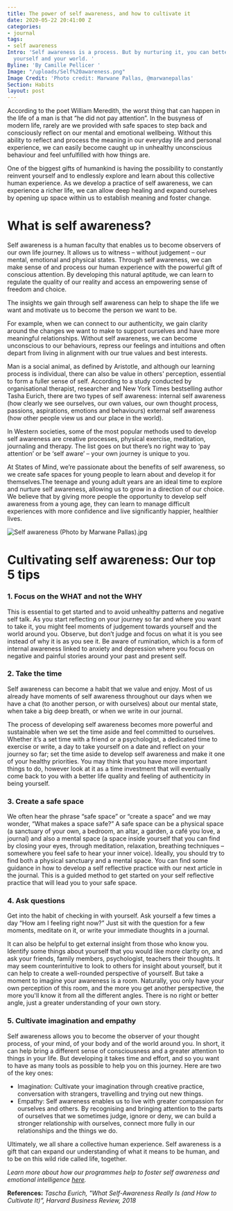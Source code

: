 ```yaml
---
title: The power of self awareness, and how to cultivate it
date: 2020-05-22 20:41:00 Z
categories:
- journal
tags:
- self awareness
Intro: 'Self awareness is a process. But by nurturing it, you can better understand
  yourself and your world. '
Byline: 'By Camille Pellicer '
Image: "/uploads/Self%20awareness.png"
Image Credit: 'Photo credit: Marwane Pallas, @marwanepallas'
Section: Habits
layout: post
---
```


According to the poet William Meredith, the worst thing that can happen in the life of a man is that “he did not pay attention”. In the busyness of modern life, rarely are we provided with safe spaces to step back and consciously reflect on our mental and emotional wellbeing. Without this ability to reflect and process the meaning in our everyday life and personal experience, we can easily become caught up in unhealthy unconscious behaviour and feel unfulfilled with how things are.

One of the biggest gifts of humankind is having the possibility to constantly reinvent yourself and to endlessly explore and learn about this collective human experience. As we develop a practice of self awareness, we can experience a richer life, we can allow deep healing and expand ourselves  by opening up space within us to establish meaning and foster change.

# What is self awareness?

Self awareness is a human faculty that enables us to become observers of our own life journey. It allows us to witness – without judgement – our mental, emotional and physical states. Through self awareness, we can make sense of and process our human experience with the powerful gift of conscious attention. By developing this natural aptitude, we can learn to regulate the quality of our reality and access an empowering sense of freedom and choice.

The insights we gain through self awareness can help to shape the life we want and motivate us to become the person we want to be.

For example, when we can connect to our authenticity, we gain clarity around the changes we want to make to support ourselves and have more meaningful relationships. Without self awareness, we can become unconscious to our behaviours, repress our feelings and intuitions and often depart from living in alignment with our true values and best interests.

Man is a social animal, as defined by Aristotle, and although our learning process is individual, there can also be value in others' perception, essential to form a fuller sense of self. According to a study conducted by organisational therapist, researcher and New York Times bestselling author Tasha Eurich, there are two types of self awareness:
internal self awareness (how clearly we see ourselves, our own values, our own thought process, passions, aspirations, emotions and behaviours)
external self awareness (how other people view us and our place in the world).

In Western societies, some of the most popular methods used to develop self awareness are creative processes, physical exercise, meditation, journaling and therapy. The list goes on but there’s no right way to ‘pay attention’ or be ‘self aware’ – your own journey is unique to you.

At States of Mind, we’re passionate about the benefits of self awareness, so we create safe spaces for young people to learn about and develop it for themselves.The teenage and young adult years are an ideal time to explore and nurture self awareness, allowing us to grow in a direction of our choice. We believe that by giving more people the opportunity to develop self awareness from a young age, they can learn to manage difficult experiences with more confidence and live significantly happier, healthier lives.

![Self awareness (Photo by Marwane Pallas).jpg](/uploads/Self%20awareness%20(Photo%20by%20Marwane%20Pallas).jpg)

# Cultivating self awareness: Our top 5 tips

### 1. Focus on the WHAT and not the WHY
This is essential to get started and to avoid unhealthy patterns and negative self talk. As you start reflecting on your journey so far and where you want to take it, you might feel moments of judgement towards yourself and the world around you. Observe, but don’t judge and focus on what it is you see instead of why it is as you see it. Be aware of rumination, which is a form of internal awareness linked to anxiety and depression where you focus on negative and painful stories around your past and present self.

### 2. Take the time
Self awareness can become a habit that we value and enjoy. Most of us already have moments of self awareness throughout our days when we have a chat (to another person, or with ourselves) about our mental state, when take a big deep breath, or when we write in our journal.

The process of developing self awareness becomes more powerful and sustainable when we set the time aside and feel committed to ourselves. Whether it’s a set time with a friend or a psychologist, a dedicated time to exercise or write, a day to take yourself on a date and reflect on your journey so far; set the time aside to develop self awareness and make it one of your healthy priorities. You may think that you have more important things to do, however look at it as a time investment that will eventually come back to you with a better life quality and feeling of authenticity in being yourself.

### 3. Create a safe space
We often hear the phrase “safe space” or “create a space” and we may wonder, “What makes a space safe?” A safe space can be a physical space (a sanctuary of your own, a bedroom, an altar, a garden, a café you love, a journal) and also a mental space (a space inside yourself that you can find by closing your eyes, through meditation, relaxation, breathing techniques – somewhere you feel safe to hear your inner voice). Ideally, you should try to find both a physical sanctuary and a mental space. You can find some guidance in how to develop a self reflective practice with our next article in the journal. This is a guided method to get started on your self reflective practice that will lead you to your safe space.

### 4. Ask questions
Get into the habit of checking in with yourself. Ask yourself a few times a day “How am I feeling right now?” Just sit with the question for a few moments, meditate on it, or write your immediate thoughts in a journal.

It can also be helpful to get external insight from those who know you. Identify some things about yourself that you would like more clarity on, and ask your friends, family members, psychologist, teachers their thoughts. It may seem counterintuitive to look to others for insight about yourself, but it can help to create a well-rounded perspective of yourself. But take a moment to imagine your awareness is a room. Naturally, you only have your own perception of this room, and the more you get another perspective, the more you'll know it from all the different angles. There is no right or better angle, just a greater understanding of your own story.

### 5. Cultivate imagination and empathy
Self awareness allows you to become the observer of your thought process, of your mind, of your body and of the world around you. In short, it can help bring a different sense of consciousness and a greater attention to things in your life. But developing it takes time and effort, and so you want to have as many tools as possible to help you on this journey. Here are two of the key ones:

* Imagination: Cultivate your imagination through creative practice, conversation with strangers, travelling and trying out new things.
* Empathy: Self awareness enables us to live with greater compassion for ourselves and others. By recognising and bringing attention to the parts of ourselves that we sometimes judge, ignore or deny, we can build a stronger relationship with ourselves, connect more fully in our relationships and the things we do.

Ultimately, we all share a collective human experience. Self awareness is a gift that can expand our understanding of what it means to be human, and to be on this wild ride called life, together.

*Learn more about how our programmes help to foster self awareness and emotional intelligence [here](http://statesofmind.org/what-we-do).*

**References:**
*Tascha Eurich, "What Self-Awareness Really Is (and How to Cultivate It)”, Harvard Business Review, 2018*